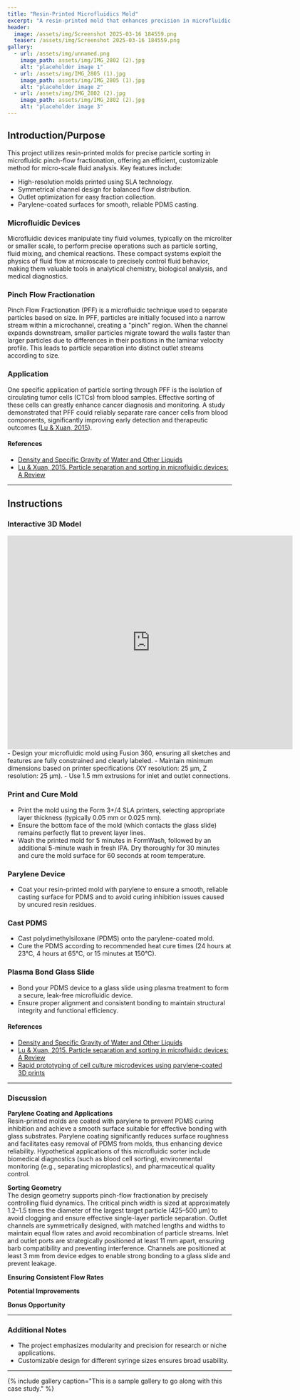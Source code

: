 ```yaml
---
title: "Resin-Printed Microfluidics Mold"
excerpt: "A resin-printed mold that enhances precision in microfluidic pinch-flow sorting."
header:
  image: /assets/img/Screenshot 2025-03-16 184559.png
  teaser: /assets/img/Screenshot 2025-03-16 184559.png
gallery:
  - url: /assets/img/unnamed.png
    image_path: assets/img/IMG_2802 (2).jpg
    alt: "placeholder image 1"
  - url: /assets/img/IMG_2805 (1).jpg
    image_path: assets/img/IMG_2805 (1).jpg
    alt: "placeholder image 2"
  - url: /assets/img/IMG_2802 (2).jpg
    image_path: assets/img/IMG_2802 (2).jpg
    alt: "placeholder image 3"
---
```


## Introduction/Purpose 
This project utilizes resin-printed molds for precise particle sorting in microfluidic pinch-flow fractionation, offering an efficient, customizable method for micro-scale fluid analysis. Key features include:
- High-resolution molds printed using SLA technology.
- Symmetrical channel design for balanced flow distribution.
- Outlet optimization for easy fraction collection.
- Parylene-coated surfaces for smooth, reliable PDMS casting.

### Microfluidic Devices
Microfluidic devices manipulate tiny fluid volumes, typically on the microliter or smaller scale, to perform precise     operations such as particle sorting, fluid mixing, and chemical reactions. These compact systems exploit the physics of fluid flow at microscale to precisely control fluid behavior, making them valuable tools in analytical chemistry, biological analysis, and medical diagnostics.

### Pinch Flow Fractionation
Pinch Flow Fractionation (PFF) is a microfluidic technique used to separate particles based on size. In PFF, particles are initially focused into a narrow stream within a microchannel, creating a "pinch" region. When the channel expands downstream, smaller particles migrate toward the walls faster than larger particles due to differences in their positions in the laminar velocity profile. This leads to particle separation into distinct outlet streams according to size.

### Application
One specific application of particle sorting through PFF is the isolation of circulating tumor cells (CTCs) from blood samples. Effective sorting of these cells can greatly enhance cancer diagnosis and monitoring. A study demonstrated that PFF could reliably separate rare cancer cells from blood components, significantly improving early detection and therapeutic outcomes ([Lu & Xuan, 2015](https://link.springer.com/article/10.1007/s10404-013-1291-9)).

#### References
- [Density and Specific Gravity of Water and Other Liquids](https://www.cospheric.com/density_specific_gravity_of_water_and_other_liquids.htm)
- [Lu & Xuan, 2015. Particle separation and sorting in microfluidic devices: A Review](https://link.springer.com/article/10.1007/s10404-013-1291-9)

---

## Instructions

### Interactive 3D Model
<iframe src="https://vanderbilt643.autodesk360.com/shares/public/SH286ddQT78850c0d8a4dc1395df3c21536d?mode=embed" width="640" height="480" allowfullscreen="true" webkitallowfullscreen="true" mozallowfullscreen="true"  frameborder="0"></iframe>
- Design your microfluidic mold using Fusion 360, ensuring all sketches and features are fully constrained and clearly labeled.
- Maintain minimum dimensions based on printer specifications (XY resolution: 25 μm, Z resolution: 25 μm).
- Use 1.5 mm extrusions for inlet and outlet connections.

### Print and Cure Mold
- Print the mold using the Form 3+/4 SLA printers, selecting appropriate layer thickness (typically 0.05 mm or 0.025 mm).
- Ensure the bottom face of the mold (which contacts the glass slide) remains perfectly flat to prevent layer lines.
- Wash the printed mold for 5 minutes in FormWash, followed by an additional 5-minute wash in fresh IPA. Dry thoroughly for 30 minutes and cure the mold surface for 60 seconds at room temperature.

### Parylene Device
- Coat your resin-printed mold with parylene to ensure a smooth, reliable casting surface for PDMS and to avoid curing inhibition issues caused by uncured resin residues.

### Cast PDMS
- Cast polydimethylsiloxane (PDMS) onto the parylene-coated mold.
- Cure the PDMS according to recommended heat cure times (24 hours at 23°C, 4 hours at 65°C, or 15 minutes at 150°C).

### Plasma Bond Glass Slide
- Bond your PDMS device to a glass slide using plasma treatment to form a secure, leak-free microfluidic device.
- Ensure proper alignment and consistent bonding to maintain structural integrity and functional efficiency.

#### References
- [Density and Specific Gravity of Water and Other Liquids](https://www.cospheric.com/density_specific_gravity_of_water_and_other_liquids.htm)
- [Lu & Xuan, 2015. Particle separation and sorting in microfluidic devices: A Review](https://link.springer.com/article/10.1007/s10404-013-1291-9)
- [Rapid prototyping of cell culture microdevices using parylene-coated 3D prints](https://pubs.rsc.org/en/content/articlelanding/2021/lc/d1lc00744k)

---

### Discussion

**Parylene Coating and Applications**  
Resin-printed molds are coated with parylene to prevent PDMS curing inhibition and achieve a smooth surface suitable for effective bonding with glass substrates. Parylene coating significantly reduces surface roughness and facilitates easy removal of PDMS from molds, thus enhancing device reliability. Hypothetical applications of this microfluidic sorter include biomedical diagnostics (such as blood cell sorting), environmental monitoring (e.g., separating microplastics), and pharmaceutical quality control.

**Sorting Geometry**  
The design geometry supports pinch-flow fractionation by precisely controlling fluid dynamics. The critical pinch width is sized at approximately 1.2–1.5 times the diameter of the largest target particle (425–500 µm) to avoid clogging and ensure effective single-layer particle separation. Outlet channels are symmetrically designed, with matched lengths and widths to maintain equal flow rates and avoid recombination of particle streams. Inlet and outlet ports are strategically positioned at least 11 mm apart, ensuring barb compatibility and preventing interference. Channels are positioned at least 3 mm from device edges to enable strong bonding to a glass slide and prevent leakage.

**Ensuring Consistent Flow Rates**  


**Potential Improvements**  

**Bonus Opportunity**  


---

### Additional Notes
- The project emphasizes modularity and precision for research or niche applications.
- Customizable design for different syringe sizes ensures broad usability.

---
{% include gallery caption="This is a sample gallery to go along with this case study." %}

